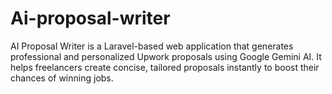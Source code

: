 # Ai-proposal-writer
AI Proposal Writer is a Laravel-based web application that generates professional and personalized Upwork proposals using Google Gemini AI. It helps freelancers create concise, tailored proposals instantly to boost their chances of winning jobs.

